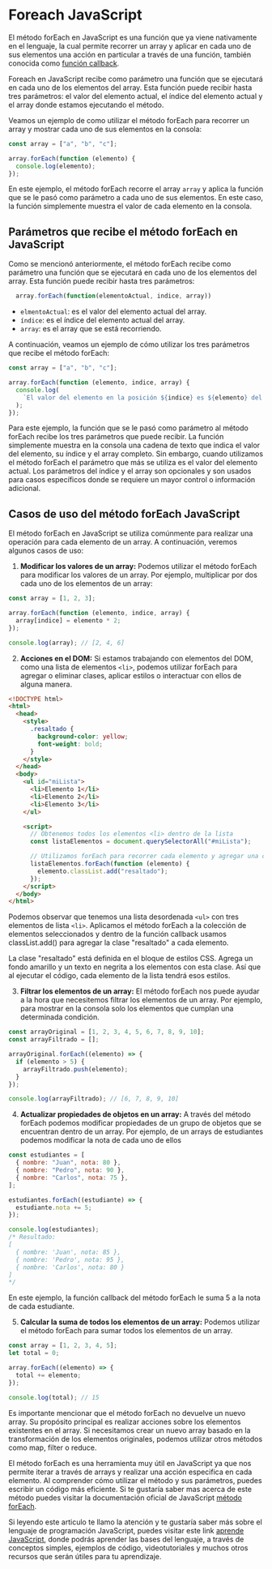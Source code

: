 # Foreach JavaScript

El método forEach en JavaScript es una función que ya viene nativamente en el lenguaje, la cual permite recorrer un array y aplicar en cada uno de sus elementos una acción en particular a través de una función, también conocida como [función callback](https://developer.mozilla.org/es/docs/Glossary/Callback_function).

Foreach en JavaScript recibe como parámetro una función que se ejecutará en cada uno de los elementos del array. Esta función puede recibir hasta tres parámetros: el valor del elemento actual, el índice del elemento actual y el array donde estamos ejecutando el método.

Veamos un ejemplo de como utilizar el método forEach para recorrer un array y mostrar cada uno de sus elementos en la consola:

```js
const array = ["a", "b", "c"];

array.forEach(function (elemento) {
  console.log(elemento);
});
```

En este ejemplo, el método forEach recorre el array `array` y aplica la función que se le pasó como parámetro a cada uno de sus elementos. En este caso, la función simplemente muestra el valor de cada elemento en la consola.

## Parámetros que recibe el método forEach en JavaScript

Como se mencionó anteriormente, el método forEach recibe como parámetro una función que se ejecutará en cada uno de los elementos del array. Esta función puede recibir hasta tres parámetros:

```js
  array.forEach(function(elementoActual, indice, array))
```

- `elmentoActual`: es el valor del elemento actual del array.
- `índice`: es el índice del elemento actual del array.
- `array`: es el array que se está recorriendo.

A continuación, veamos un ejemplo de cómo utilizar los tres parámetros que recibe el método forEach:

```js
const array = ["a", "b", "c"];

array.forEach(function (elemento, indice, array) {
  console.log(
    `El valor del elemento en la posición ${indice} es ${elemento} del array que estamos recorriendo que es ${array}`
  );
});
```

Para este ejemplo, la función que se le pasó como parámetro al método forEach recibe los tres parámetros que puede recibir. La función simplemente muestra en la consola una cadena de texto que indica el valor del elemento, su índice y el array completo. Sin embargo, cuando utilizamos el método forEach el parámetro que más se utiliza es el valor del elemento actual. Los parámetros del índice y el array son opcionales y son usados para casos específicos donde se requiere un mayor control o información adicional.

## Casos de uso del método forEach JavaScript

El método forEach en JavaScript se utiliza comúnmente para realizar una operación para cada elemento de un array. A continuación, veremos algunos casos de uso:

1. **Modificar los valores de un array:** Podemos utilizar el método forEach para modificar los valores de un array. Por ejemplo, multiplicar por dos cada uno de los elementos de un array:

```js
const array = [1, 2, 3];

array.forEach(function (elemento, indice, array) {
  array[indice] = elemento * 2;
});

console.log(array); // [2, 4, 6]
```

2. **Acciones en el DOM:** Si estamos trabajando con elementos del DOM, como una lista de elementos `<li>`, podemos utilizar forEach para agregar o eliminar clases, aplicar estilos o interactuar con ellos de alguna manera.

```html
<!DOCTYPE html>
<html>
  <head>
    <style>
      .resaltado {
        background-color: yellow;
        font-weight: bold;
      }
    </style>
  </head>
  <body>
    <ul id="miLista">
      <li>Elemento 1</li>
      <li>Elemento 2</li>
      <li>Elemento 3</li>
    </ul>

    <script>
      // Obtenemos todos los elementos <li> dentro de la lista
      const listaElementos = document.querySelectorAll("#miLista");

      // Utilizamos forEach para recorrer cada elemento y agregar una clase
      listaElementos.forEach(function (elemento) {
        elemento.classList.add("resaltado");
      });
    </script>
  </body>
</html>
```

Podemos observar que tenemos una lista desordenada `<ul>` con tres elementos de lista `<li>`. Aplicamos el método forEach a la colección de elementos seleccionados y dentro de la función callback usamos classList.add() para agregar la clase "resaltado" a cada elemento.

La clase "resaltado" está definida en el bloque de estilos CSS. Agrega un fondo amarillo y un texto en negrita a los elementos con esta clase. Así que al ejecutar el código, cada elemento de la lista tendrá esos estilos.

3. **Filtrar los elementos de un array:** El método forEach nos puede ayudar a la hora que necesitemos filtrar los elementos de un array. Por ejemplo, para mostrar en la consola solo los elementos que cumplan una determinada condición.

```js
const arrayOriginal = [1, 2, 3, 4, 5, 6, 7, 8, 9, 10];
const arrayFiltrado = [];

arrayOriginal.forEach((elemento) => {
  if (elemento > 5) {
    arrayFiltrado.push(elemento);
  }
});

console.log(arrayFiltrado); // [6, 7, 8, 9, 10]
```

4. **Actualizar propiedades de objetos en un array:** A través del método forEach podemos modificar propiedades de un grupo de objetos que se encuentran dentro de un array. Por ejemplo, de un arrays de estudiantes podemos modificar la nota de cada uno de ellos

```js
const estudiantes = [
  { nombre: "Juan", nota: 80 },
  { nombre: "Pedro", nota: 90 },
  { nombre: "Carlos", nota: 75 },
];

estudiantes.forEach((estudiante) => {
  estudiante.nota += 5;
});

console.log(estudiantes);
/* Resultado:
[
  { nombre: 'Juan', nota: 85 },
  { nombre: 'Pedro', nota: 95 },
  { nombre: 'Carlos', nota: 80 }
]
*/
```

En este ejemplo, la función callback del método forEach le suma 5 a la nota de cada estudiante.

5. **Calcular la suma de todos los elementos de un array:** Podemos utilizar el método forEach para sumar todos los elementos de un array.

```js
const array = [1, 2, 3, 4, 5];
let total = 0;

array.forEach((elemento) => {
  total += elemento;
});

console.log(total); // 15
```

Es importante mencionar que el método forEach no devuelve un nuevo array. Su propósito principal es realizar acciones sobre los elementos existentes en el array. Si necesitamos crear un nuevo array basado en la transformación de los elementos originales, podemos utilizar otros métodos como map, filter o reduce.

El método forEach es una herramienta muy útil en JavaScript ya que nos permite iterar a través de arrays y realizar una acción especifica en cada elemento. Al comprender cómo utilizar el método y sus parámetros, puedes escribir un código más eficiente. Si te gustaría saber mas acerca de este método puedes visitar la documentación oficial de JavaScript [método forEach](https://developer.mozilla.org/es/docs/Web/JavaScript/Reference/Global_Objects/Array/forEach).

Si leyendo este articulo te llamo la atención y te gustaría saber más sobre el lenguaje de programación JavaScript, puedes visitar este link [aprende JavaScript](https://4geeks.com/es/lesson/que-es-javascript-aprende-a-programar-en-javascript), donde podrás aprender las bases del lenguaje, a través de conceptos simples, ejemplos de código, videotutoriales y muchos otros recursos que serán útiles para tu aprendizaje.

